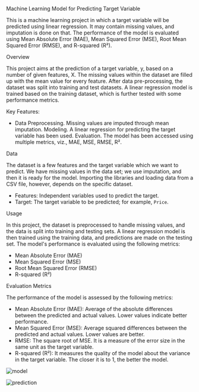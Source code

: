 Machine Learning Model for Predicting Target Variable

This is a machine learning project in which a target variable will be predicted using linear regression. It may contain missing values, and imputation is done on that. The performance of the model is evaluated using Mean Absolute Error (MAE), Mean Squared Error (MSE), Root Mean Squared Error (RMSE), and R-squared (R²).


Overview

This project aims at the prediction of a target variable, y, based on a number of given features, X. The missing values within the dataset are filled up with the mean value for every feature. After data pre-processing, the dataset was split into training and test datasets. A linear regression model is trained based on the training dataset, which is further tested with some performance metrics.

 Key Features:
- Data Preprocessing. Missing values are imputed through mean imputation.
    Modeling. A linear regression for predicting the target variable has been used.
    Evaluation. The model has been accessed using multiple metrics, viz., MAE, MSE, RMSE, R².

Data

The dataset is a few features and the target variable which we want to predict. We have missing values in the data set; we use imputation, and then it is ready for the model. Importing the libraries and loading data from a CSV file, however, depends on the specific dataset.

- Features: Independent variables used to predict the target.
- Target: The target variable to be predicted; for example, `Price`.

 Usage

In this project, the dataset is preprocessed to handle missing values, and the data is split into training and testing sets. A linear regression model is then trained using the training data, and predictions are made on the testing set. The model's performance is evaluated using the following metrics:

- Mean Absolute Error (MAE)
- Mean Squared Error (MSE)
- Root Mean Squared Error (RMSE)
- R-squared (R²)

Evaluation Metrics

The performance of the model is assessed by the following metrics:

- Mean Absolute Error (MAE): Average of the absolute differences between the predicted and actual values. Lower values indicate better performance.
- Mean Squared Error (MSE): Average squared differences between the predicted and actual values. Lower values are better.
- RMSE: The square root of MSE. It is a measure of the error size in the same unit as the target variable.
- R-squared (R²): It measures the quality of the model about the variance in the target variable. The closer it is to 1, the better the model.

![model](https://github.com/user-attachments/assets/1fe40c40-146a-4322-8632-f5e2348c97ea)

![prediction](https://github.com/user-attachments/assets/8074bc34-db0a-497c-8826-ab85fc71ca68)
